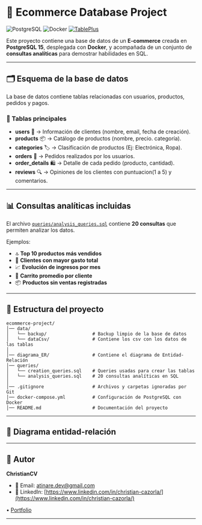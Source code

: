 # 🛒 Ecommerce Database Project

![PostgreSQL](https://img.shields.io/badge/PostgreSQL-15-blue?logo=postgresql&logoColor=white)
![Docker](https://img.shields.io/badge/Docker-Compose-blue?logo=docker&logoColor=white)
[![TablePlus](https://img.shields.io/badge/TablePlus-–yourColor?logo=tableplus&logoColor=white)](https://tableplus.com/)

Este proyecto contiene una base de datos de un **E-commerce** creada en **PostgreSQL 15**, desplegada con **Docker**, y acompañada de un conjunto de **consultas analíticas** para demostrar habilidades en SQL.

---

## 🗂️ Esquema de la base de datos

La base de datos contiene tablas relacionadas con usuarios, productos, pedidos y pagos.

### 📌 Tablas principales

- **users** 👤 → Información de clientes (nombre, email, fecha de creación).
- **products** 📦 → Catálogo de productos (nombre, precio. categoría).
- **categories** 🏷️ → Clasificación de productos (Ej: Electrónica, Ropa).
- **orders** 🧾 → Pedidos realizados por los usuarios.
- **order_details** 🛍️ → Detalle de cada pedido (producto, cantidad).
- **reviews** 🔍 → Opiniones de los clientes con puntuacion(1 a 5) y comentarios.

---

## 📊 Consultas analíticas incluidas

El archivo [`queries/analysis_queries.sql`](../queries/analysis_queries.sql) contiene **20 consultas** que permiten analizar los datos.

Ejemplos:

- 🔝 **Top 10 productos más vendidos**
- 👥 **Clientes con mayor gasto total**
- 📈 **Evolución de ingresos por mes**
- 🛒 **Carrito promedio por cliente**
- 📦 **Productos sin ventas registradas**

---

## 📂 Estructura del proyecto

```
ecommerce-project/
│── data/
│   └── backup/                 # Backup limpio de la base de datos
│   └── dataCsv/                # Contiene los csv con los datos de las tablas
│
│── diagrama_ER/                # Contiene el diagrama de Entidad-Relación
│── queries/
│   └── creation_queries.sql    # Queries usadas para crear las tablas
│   └── analysis_queries.sql    # 20 consultas analíticas en SQL
│
│── .gitignore                  # Archivos y carpetas ignoradas por Git
│── docker-compose.yml          # Configuración de PostgreSQL con Docker
│── README.md                   # Documentación del proyecto
```

---

## 📐 Diagrama entidad-relación

---

## 👤 Autor

**ChristianCV**

- 📧 Email: [atinare.dev@gmail.com](atinare.dev@gmail.com)
- 💼 LinkedIn: [https://www.linkedin.com/in/christian-cazorla/](https://www.linkedin.com/in/christian-cazorla/)

• [Portfolio](https://github.com/AtinareDev/PORTFOLIO_Data_Science)

---
